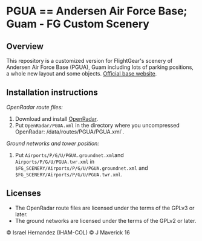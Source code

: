PGUA == Andersen Air Force Base; Guam - FG  Custom Scenery
=========================================================

Overview
-------------------------
This repository is a customized version for FlightGear's scenery of Andersen Air Force Base (PGUA), Guam including lots of parking positions, a whole new layout and some objects.
[Official base website](www.andersen.af.mil).

Installation instructions
-------------------------

*OpenRadar route files:*

1. Download and install [OpenRadar](http://wiki.flightgear.org/OpenRadar).
2. Put `OpenRadar/PGUA.xml` in the directory where you uncompressed
   OpenRadar:  /data/routes/PGUA/PGUA.xml`.

*Ground networks and tower position:*

1. Put `Airports/P/G/U/PGUA.groundnet.xml`and `Airports/P/G/U/PGUA.twr.xml` in
   `$FG_SCENERY/Airports/P/G/U/PGUA.groundnet.xml` and `$FG_SCENERY/Airports/P/G/U/PGUA.twr.xml`.

Licenses
--------

*  The OpenRadar route files are licensed under the terms of the GPLv3 or later.
*  The ground networks are licensed under the terms of the GPLv2 or later.
  

:copyright: Israel Hernandez (IHAM-COL)  :copyright: J Maverick 16
